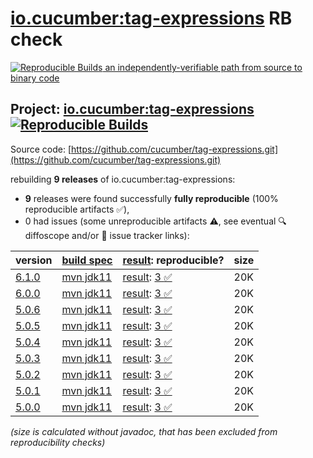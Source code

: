 [io.cucumber:tag-expressions](https://central.sonatype.com/artifact/io.cucumber/tag-expressions/versions) RB check
=======

[![Reproducible Builds](https://reproducible-builds.org/images/logos/rb.svg) an independently-verifiable path from source to binary code](https://reproducible-builds.org/)

## Project: [io.cucumber:tag-expressions](https://central.sonatype.com/artifact/io.cucumber/tag-expressions/versions) [![Reproducible Builds](https://img.shields.io/endpoint?url=https://raw.githubusercontent.com/jvm-repo-rebuild/reproducible-central/master/content/io/cucumber/tag-expressions/badge.json)](https://github.com/jvm-repo-rebuild/reproducible-central/blob/master/content/io/cucumber/tag-expressions/README.md)

Source code: [https://github.com/cucumber/tag-expressions.git](https://github.com/cucumber/tag-expressions.git)

rebuilding **9 releases** of io.cucumber:tag-expressions:
- **9** releases were found successfully **fully reproducible** (100% reproducible artifacts :white_check_mark:),
- 0 had issues (some unreproducible artifacts :warning:, see eventual :mag: diffoscope and/or :memo: issue tracker links):

| version | [build spec](/BUILDSPEC.md) | [result](https://reproducible-builds.org/docs/jvm/): reproducible? | size |
| -- | --------- | ------ | -- |
| [6.1.0](https://central.sonatype.com/artifact/io.cucumber/tag-expressions/6.1.0/pom) | [mvn jdk11](tag-expressions-6.1.0.buildspec) | [result](tag-expressions-6.1.0.buildinfo): [3 :white_check_mark: ](tag-expressions-6.1.0.buildcompare) | 20K |
| [6.0.0](https://central.sonatype.com/artifact/io.cucumber/tag-expressions/6.0.0/pom) | [mvn jdk11](tag-expressions-6.0.0.buildspec) | [result](tag-expressions-6.0.0.buildinfo): [3 :white_check_mark: ](tag-expressions-6.0.0.buildcompare) | 20K |
| [5.0.6](https://central.sonatype.com/artifact/io.cucumber/tag-expressions/5.0.6/pom) | [mvn jdk11](tag-expressions-5.0.6.buildspec) | [result](tag-expressions-5.0.6.buildinfo): [3 :white_check_mark: ](tag-expressions-5.0.6.buildcompare) | 20K |
| [5.0.5](https://central.sonatype.com/artifact/io.cucumber/tag-expressions/5.0.5/pom) | [mvn jdk11](tag-expressions-5.0.5.buildspec) | [result](tag-expressions-5.0.5.buildinfo): [3 :white_check_mark: ](tag-expressions-5.0.5.buildcompare) | 20K |
| [5.0.4](https://central.sonatype.com/artifact/io.cucumber/tag-expressions/5.0.4/pom) | [mvn jdk11](tag-expressions-5.0.4.buildspec) | [result](tag-expressions-5.0.4.buildinfo): [3 :white_check_mark: ](tag-expressions-5.0.4.buildcompare) | 20K |
| [5.0.3](https://central.sonatype.com/artifact/io.cucumber/tag-expressions/5.0.3/pom) | [mvn jdk11](tag-expressions-5.0.3.buildspec) | [result](tag-expressions-5.0.3.buildinfo): [3 :white_check_mark: ](tag-expressions-5.0.3.buildcompare) | 20K |
| [5.0.2](https://central.sonatype.com/artifact/io.cucumber/tag-expressions/5.0.2/pom) | [mvn jdk11](tag-expressions-5.0.2.buildspec) | [result](tag-expressions-5.0.2.buildinfo): [3 :white_check_mark: ](tag-expressions-5.0.2.buildcompare) | 20K |
| [5.0.1](https://central.sonatype.com/artifact/io.cucumber/tag-expressions/5.0.1/pom) | [mvn jdk11](tag-expressions-5.0.1.buildspec) | [result](tag-expressions-5.0.1.buildinfo): [3 :white_check_mark: ](tag-expressions-5.0.1.buildcompare) | 20K |
| [5.0.0](https://central.sonatype.com/artifact/io.cucumber/tag-expressions/5.0.0/pom) | [mvn jdk11](tag-expressions-5.0.0.buildspec) | [result](tag-expressions-5.0.0.buildinfo): [3 :white_check_mark: ](tag-expressions-5.0.0.buildcompare) | 20K |

<i>(size is calculated without javadoc, that has been excluded from reproducibility checks)</i>
